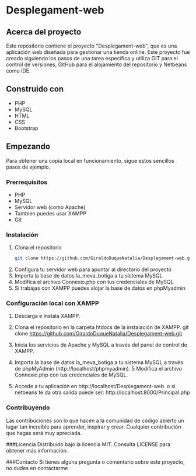 # Desplegament-web


## Acerca del proyecto

Este repositorio contiene el proyecto "Desplegament-web", que es una aplicación web diseñada para gestionar una tienda online. Este proyecto fue creado siguiendo los pasos de una tarea específica y utiliza GIT para el control de versiones, GitHub para el alojamiento del repositorio y Netbeans como IDE.

## Construido con

- PHP
- MySQL
- HTML
- CSS
- Bootstrap

## Empezando

Para obtener una copia local en funcionamiento, sigue estos sencillos pasos de ejemplo.

### Prerrequisitos


- PHP
- MySQL
- Servidor web (como Apache)
- Tambien puedes usar XAMPP
- Git

### Instalación

1. Clona el repositorio
   ```sh
   git clone https://github.com/GiraldoDuqueNatalia/Desplegament-web.git

2. Configura tu servidor web para apuntar al directorio del proyecto
3. Importa la base de datos la_meva_botiga a tu sistema MySQL
4. Modifica el archivo Connexio.php con tus credenciales de MySQL
5. Si trabajas con XAMPP puedes alojar la base de datos en phpMyadmin

### Configuración local con XAMPP
1. Descarga e instala XAMPP.
2. Clona el repositorio en la carpeta htdocs de la instalación de XAMPP.
   git clone https://github.com/GiraldoDuqueNatalia/Desplegament-web.git

3. Inicia los servicios de Apache y MySQL a través del panel de control de XAMPP.
4. Importa la base de datos la_meva_botiga a tu sistema MySQL a través de phpMyAdmin 
    (http://localhost/phpmyadmin).
5 Modifica el archivo Connexio.php con tus credenciales de MySQL.
6. Accede a tu aplicación en http://localhost/Desplegament-web.
   o si netbeans te da otra salida puede ser: http://localhost:8000/Principal.php
                           
### Contribuyendo
Las contribuciones son lo que hacen a la comunidad de código abierto un lugar tan increíble para aprender, inspirar y crear. Cualquier contribución que hagas será muy apreciada.

###Licencia
Distribuido bajo la licencia MIT. Consulta LICENSE para obtener más información.

###Contacto
Si tienes alguna pregunta o comentario sobre este proyecto, no dudes en contactarme  

